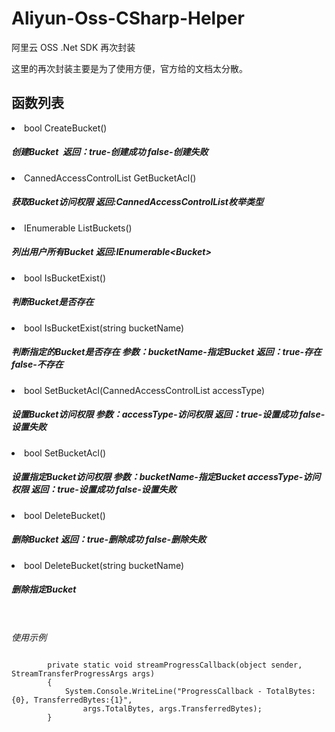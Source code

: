 # Aliyun-Oss-CSharp-Helper

阿里云 OSS .Net SDK 再次封装

这里的再次封装主要是为了使用方便，官方给的文档太分散。

<h2>函数列表</h2>
<li>bool CreateBucket()</li>
<h5>创建Bucket&nbsp;&nbsp;<em>返回：</em>true-创建成功 false-创建失败</h5>
<li>CannedAccessControlList GetBucketAcl()</li>
<h5>获取Bucket访问权限 返回:CannedAccessControlList枚举类型</h5>
<li>IEnumerable<Bucket> ListBuckets()</li>
<h5>列出用户所有Bucket 返回:IEnumerable&lt;Bucket&gt;</h5>
<li>bool IsBucketExist()</li>
<h5>判断Bucket是否存在</h5>
<li>bool IsBucketExist(string bucketName)</li>
<h5>判断指定的Bucket是否存在 参数：bucketName-指定Bucket 返回：true-存在 false-不存在</h5>
<li>bool SetBucketAcl(CannedAccessControlList accessType)</li>
<h5>设置Bucket访问权限 参数：accessType-访问权限 返回：true-设置成功 false-设置失败</h5>
<li>bool SetBucketAcl()</li>
<h5>设置指定Bucket访问权限 参数：bucketName-指定Bucket accessType-访问权限 返回：true-设置成功 false-设置失败</h5>
<li>bool DeleteBucket()</li>
<h5>删除Bucket 返回：true-删除成功 false-删除失败</h5>
<li>bool DeleteBucket(string bucketName)</li>
<h5>删除指定Bucket</h5>
<br/><br/>
<em>使用示例</em>
<code><pre> 
        private static void streamProgressCallback(object sender, StreamTransferProgressArgs args)
        {
            System.Console.WriteLine("ProgressCallback - TotalBytes:{0}, TransferredBytes:{1}",
                args.TotalBytes, args.TransferredBytes);
        }
</code></pre>


